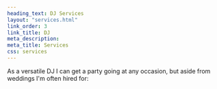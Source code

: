 ```yaml
---
heading_text: DJ Services
layout: "services.html"
link_order: 3
link_title: DJ
meta_description:
meta_title: Services
css: services
---
```


As a versatile DJ I can get a party going at any occasion, but aside from weddings I'm often hired for:

